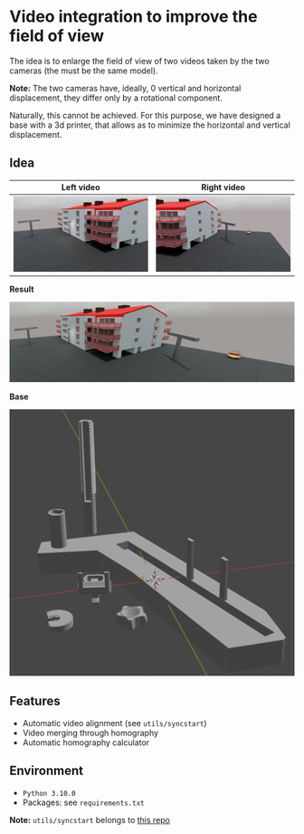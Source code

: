 # Video integration to improve the field of view
The idea is to enlarge the field of view of two videos taken by the two cameras (the must be the same model).

**Note:** The two cameras have, ideally, 0 vertical and horizontal displacement, they differ only by a rotational component.

Naturally, this cannot be achieved. For this purpose, we have designed a base with a 3d printer, that allows as to minimize the horizontal and vertical displacement.
## Idea
Left video           |  Right video
:-------------------------:|:-------------------------:
![](readme_photos/left.png)  |  ![](readme_photos/right.png)

**Result**

![](readme_photos/result.gif)

**Base**

![](readme_photos/support.png)

## Features
* Automatic video alignment (see ```utils/syncstart```)
* Video merging through homography
* Automatic homography calculator

## Environment
* ```Python 3.10.0```
* Packages: see ```requirements.txt```

**Note:** ```utils/syncstart``` belongs to [this repo](https://github.com/rpuntaie/syncstart)

